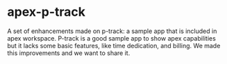 # apex-p-track
A set of enhancements made on p-track: a sample app that is included in apex workspace.
P-track is a good sample app to show apex capabilities but it lacks some basic features, like time dedication, and billing. We made this improvements and we want to share it.
